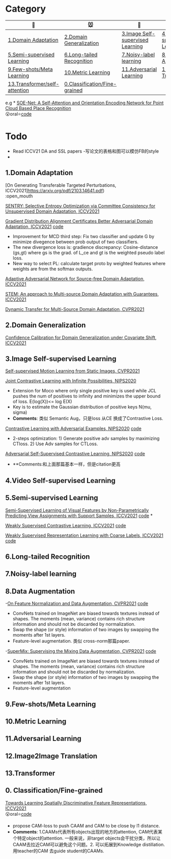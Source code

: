 # Category

|:dog:|:mouse:|:hamster:|:tiger:|
|------|------|------|------|
|[1.Domain Adaptation](#1)|[2.Domain Generalization](#2)|[3.Image Self-supervised Learning](#3)|[4.Video Self-supervised Learning](#4)|
|[5.Semi-supervised Learning](#5)|[6.Long-tailed Recognition](#6)|[7.Noisy-label learning](#7)|[8.Data Augmentation](#8)|
|[9.Few-shots/Meta Learning](#9)|[10.Metric Learning](#10)|[11.Adversarial Learning](#11)|[12.Image2Image Translation](#12)|
|[13.Transformer/self-attention](#13)|[0.Classification/Fine-grained](#0)|

 e.g  * [SOE-Net: A Self-Attention and Orientation Encoding Network for Point Cloud Based Place Recognition](https://openaccess.thecvf.com/content/CVPR2021/papers/Xia_SOE-Net_A_Self-Attention_and_Orientation_Encoding_Network_for_Point_Cloud_CVPR_2021_paper.pdf)<br>:open_mouth:oral:star:[code](https://github.com/Yan-Xia/SOE-Net)

# Todo
- Read ICCV21 DA and SSL papers  -写论文的表格和图可以模仿FB的style
- 

<a name="1"/>

## 1.Domain Adaptation

[On Generating Transferable Targeted Perturbations, ICCV2021]https://arxiv.org/pdf/2103.14641.pdf) <br>:open_mouth 


[SENTRY: Selective Entropy Optimization via Committee Consistency for Unsupervised Domain Adaptation, ICCV2021](https://arxiv.org/abs/2012.11460) 


[Gradient Distribution Alignment Certificates Better Adversarial Domain
Adaptation, ICCV2021](https://openaccess.thecvf.com/content/ICCV2021/papers/Gao_Gradient_Distribution_Alignment_Certificates_Better_Adversarial_Domain_Adaptation_ICCV_2021_paper.pdf) [code](https://github.com/theNded/SGP)
* Improvement for MCD third step: Fix two classifier and update G by minimize divegence between prob output of two classifiers.
* The new divergence loss is: gradience discrepancy: Cosine-distance (gs,gt) where gs is the grad. of L_ce and gt is the weighted pseudo label loss. 
* New way to select PL: calculate target proto by weighted features where weights are from the softmax outputs. 

[Adaptive Adversarial Network for Source-free Domain Adaptation, ICCV2021](https://openaccess.thecvf.com/content/ICCV2021/papers/Xia_Adaptive_Adversarial_Network_for_Source-Free_Domain_Adaptation_ICCV_2021_paper.pdf) 

[STEM: An approach to Multi-source Domain Adaptation with Guarantees, ICCV2021](https://openaccess.thecvf.com/content/ICCV2021/papers/Nguyen_STEM_An_Approach_to_Multi-Source_Domain_Adaptation_With_Guarantees_ICCV_2021_paper.pdf) 

[Dynamic Transfer for Multi-Source Domain Adaptation, CVPR2021](https://arxiv.org/pdf/2103.10583.pdf) 





<a name="2"/>

## 2.Domain Generalization
[Confidence Calibration for Domain Generalization under Covariate Shift, ICCV2021](https://arxiv.org/abs/2104.00742) 


<a name="3"/>

## 3.Image Self-supervised Learning

[Self-supervised Motion Learning from Static Images, CVPR2021](https://arxiv.org/pdf/2104.00240.pdf)

[Joint Contrastive Learning with Infinite Possibilities, NIPS2020](https://arxiv.org/pdf/2009.14776.pdf)
* Extension for Moco where only single positive key is used while JCL pushes the num of positives to infinity and minimizes the upper bound of loss. E(log(X))<= log E(X)
* Key is to estimate the Gaussian distribution of positive keys N(mu, sigma)
* **Comments**: 类似 Semantic Aug，只是loss 从CE 换成了Contrastive Loss. 

[Contrastive Learning with Adversarial Examples, NIPS2020](https://arxiv.org/pdf/2010.12050.pdf) [code](https://github.com/chihhuiho/CLAE)
* 2-steps optimization: 1) Generate positive adv samples by maximizing CTloss. 2) Use Adv samples for CTLoss.

[Adversarial Self-Supervised Contrastive Learning, NIPS2020](https://arxiv.org/pdf/2006.07589.pdf) [code](https://github.com/Kim-Minseon/RoCL)
* **Comments:和上面那篇基本一样，但是citation更高

<a name="4"/>

## 4.Video Self-supervised Learning


<a name="5"/>

## 5.Semi-supervised Learning

[Semi-Supervised Learning of Visual Features by Non-Parametrically Predicting View Assignments with Support Samples, ICCV2021](https://arxiv.org/pdf/2104.13963.pdf) [code](https://github.com/facebookresearch/suncet)
* 


[Weakly Supervised Contrastive Learning, ICCV2021](https://openaccess.thecvf.com/content/ICCV2021/papers/Zheng_Weakly_Supervised_Contrastive_Learning_ICCV_2021_paper.pdf) [code](https://github.com/theNded/SGP)

[Weakly Supervised Representation Learning with Coarse Labels, ICCV2021](https://openaccess.thecvf.com/content/ICCV2021/papers/Xu_Weakly_Supervised_Representation_Learning_With_Coarse_Labels_ICCV_2021_paper.pdf) [code](https://github.com/theNded/SGP)


<a name="6"/>

## 6.Long-tailed Recognition

<a name="7"/>

## 7.Noisy-label learning


 
 <a name="8"/>

## 8.Data Augmentation
-[On Feature Normalization and Data Augmentation, CVPR2021](https://arxiv.org/pdf/2002.11102.pdf) [code](https://github.com/Boyiliee/MoEx.)
* ConvNets trained on ImageNet are biased towards textures instead of shapes. The moments (mean, variance) contains rich structure information and should not be discarded by normalization. 
* Swap the shape (or style) information of two images by swapping the moments after 1st layers. 
* Feature-level augmentation. 类似 cross-norm那篇paper.

-[SuperMix: Supervising the Mixing Data Augmentation, CVPR2021](https://arxiv.org/pdf/2002.11102.pdf) [code](https://github.com/Boyiliee/MoEx.)
* ConvNets trained on ImageNet are biased towards textures instead of shapes. The moments (mean, variance) contains rich structure information and should not be discarded by normalization. 
* Swap the shape (or style) information of two images by swapping the moments after 1st layers. 
* Feature-level augmentation


<a name="9"/>

## 9.Few-shots/Meta Learning



 <a name="10"/>
 
 ## 10.Metric Learning


<a name="11"/>

## 11.Adversarial Learning

<a name="12"/>

## 12.Image2Image Translation


<a name="13"/>

## 13.Transformer 



<a name="0"/>

## 0. Classification/Fine-grained
[Towards Learning Spatially Discriminative Feature Representations, ICCV2021](https://arxiv.org/pdf/2109.01359.pdf)<br>:open_mouth:oral:star:[code](xxx)
* propose CAM-loss to push CAAM and CAM to be close by l1 distance. 
* **Comments**: 1.CAAMs代表所有objects出现的地方的attention, CAM代表某个特定object的attention. 一般来说，非target objects会干扰分类，所以让CAAM去拉近CAM可以避免这个问题。2. 可以拓展到Knowledge distillation. 用teacher的CAM 去guide student的CAAMs.

